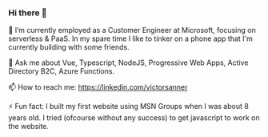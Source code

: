 ### Hi there 👋

🔭 I’m currently employed as a Customer Engineer at Microsoft, focusing on serverless & PaaS. In my spare time I like to tinker on a phone app that I'm currently building with some friends.

💬 Ask me about Vue, Typescript, NodeJS, Progressive Web Apps, Active Directory B2C, Azure Functions.

📫 How to reach me: https://linkedin.com/victorsanner

⚡ Fun fact: I built my first website using MSN Groups when I was about 8 years old. I tried (ofcourse without any success) to get javascript to work on the website.


